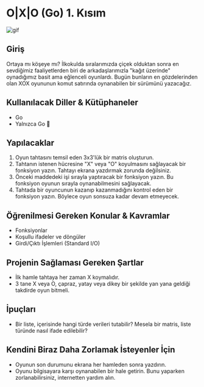 
# O|X|O (Go) 1. Kısım

![gif](https://media.giphy.com/media/qAWWpdxRzQCFEVGbiJ/giphy.gif)

## Giriş

Ortaya mı köşeye mı? İlkokulda sıralarımızda çiçek olduktan sonra en sevdiğimiz faaliyetlerden biri de arkadaşlarımızla "kağıt üzerinde" oynadığımız basit ama eğlenceli oyunlardı. Bugün bunların en gözdelerinden olan XOX oyununun komut satırında oynanabilen bir sürümünü yazacağız.

## Kullanılacak Diller & Kütüphaneler

- Go
- Yalnızca Go 🫶
## Yapılacaklar

1. Oyun tahtasını temsil eden 3x3'lük bir matris oluşturun.
2. Tahtanın istenen hücresine "X" veya "O" koyulmasını sağlayacak bir fonksiyon yazın. Tahtayı ekrana yazdırmak zorunda değilsiniz.
3. Önceki maddedeki işi sırayla yaptıracak bir fonksiyon yazın. Bu fonksiyon oyunun sırayla oynanabilmesini sağlayacak.
4. Tahtada bir oyuncunun kazanıp kazanmadığını kontrol eden bir fonksiyon yazın. Böylece oyun sonsuza kadar devam etmeyecek.

## Öğrenilmesi Gereken Konular & Kavramlar

- Fonksiyonlar
- Koşullu ifadeler ve döngüler
- Girdi/Çıktı İşlemleri (Standard I/O)

## Projenin Sağlaması Gereken Şartlar

- İlk hamle tahtaya her zaman X koymalıdır.
- 3 tane X veya O, çapraz, yatay veya dikey bir şekilde yan yana geldiği takdirde oyun bitmeli.

## İpuçları

- Bir liste, içerisinde hangi türde verileri tutabilir? Mesela bir matris, liste türünde nasıl ifade edilebilir?

## Kendini Biraz Daha Zorlamak İsteyenler İçin

- Oyunun son durumunu ekrana her hamleden sonra yazdırın.
- Oyunu bilgisayara karşı oynanabilen bir hale getirin. Bunu yaparken zorlanabilirsiniz, internetten yardım alın.
